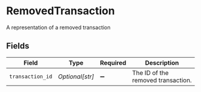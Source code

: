 # RemovedTransaction

A representation of a removed transaction


## Fields

| Field                              | Type                               | Required                           | Description                        |
| ---------------------------------- | ---------------------------------- | ---------------------------------- | ---------------------------------- |
| `transaction_id`                   | *Optional[str]*                    | :heavy_minus_sign:                 | The ID of the removed transaction. |